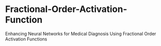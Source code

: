 # Fractional-Order-Activation-Function
Enhancing Neural Networks for Medical Diagnosis Using Fractional Order Activation Functions
